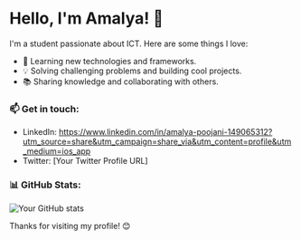 # Hello, I'm Amalya! 👋

I'm a student passionate about ICT. Here are some things I love:

- 🚀 Learning new technologies and frameworks.
- 💡 Solving challenging problems and building cool projects.
- 📚 Sharing knowledge and collaborating with others.


### 📫 Get in touch:

- LinkedIn: https://www.linkedin.com/in/amalya-poojani-149065312?utm_source=share&utm_campaign=share_via&utm_content=profile&utm_medium=ios_app
- Twitter: [Your Twitter Profile URL]

### 📊 GitHub Stats:

![Your GitHub stats](https://github-readme-stats.vercel.app/api?username=yourusername&show_icons=true&theme=radical)


Thanks for visiting my profile! 😊
